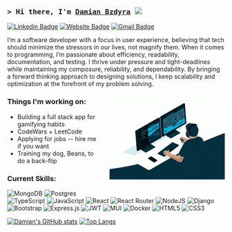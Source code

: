 ### <samp>&gt; Hi there, I'm <a href="https://damian-bzdyra.netlify.app" target="_blank">Damian Bzdyra</a> <img src="https://media.giphy.com/media/hvRJCLFzcasrR4ia7z/giphy.gif" width="25"> </samp>

[![Linkedin Badge](https://img.shields.io/badge/-LinkedIn-0e76a8?style=flat-square&logo=Linkedin&logoColor=white)](https://linkedin.com/in/dabyzness)
[![Website Badge](https://img.shields.io/badge/Website-3b5998?style=flat-square&logo=google-chrome&logoColor=white)](https://damian-bzdyra.netlify.app)
[![Gmail Badge](https://img.shields.io/badge/Gmail-D14836?style=flat-square&logo=gmail&logoColor=white)](mailto:bzdyrad@gmail.com)

I’m a software developer with a focus in user experience, believing that tech should minimize the stressors in our lives, not magnify them. When it comes to programming, I’m passionate about efficiency, readability, documentation, and testing. I thrive under pressure and tight-deadlines while maintaining my composure, reliability, and dependability. By bringing a forward thinking approach to designing solutions, I keep scalability and optimization at the forefront of my problem solving.

<img align="right" alt="GIF" src="./assets/coding.gif" width="auto" height="200" style="margin: 0 0 24px 24px" />

### **Things I'm working on**:

- Building a full stack app for gamifying habits
- CodeWars + LeetCode
- Applying for jobs -- hire me if you want
- Training my dog, Beans, to do a back-flip

### **Current Skills:**

![MongoDB](https://img.shields.io/badge/MongoDB-%234ea94b.svg?style=for-the-badge&logo=mongodb&logoColor=white)
![Postgres](https://img.shields.io/badge/postgres-%23316192.svg?style=for-the-badge&logo=postgresql&logoColor=white)
![TypeScript](https://img.shields.io/badge/typescript-%23007ACC.svg?style=for-the-badge&logo=typescript&logoColor=white)
![JavaScript](https://img.shields.io/badge/javascript-%23323330.svg?style=for-the-badge&logo=javascript&logoColor=%23F7DF1E)
![React](https://img.shields.io/badge/react-%2320232a.svg?style=for-the-badge&logo=react&logoColor=%2361DAFB)
![React Router](https://img.shields.io/badge/React_Router-CA4245?style=for-the-badge&logo=react-router&logoColor=white)
![NodeJS](https://img.shields.io/badge/node.js-6DA55F?style=for-the-badge&logo=node.js&logoColor=white)
![Django](https://img.shields.io/badge/django-%23092E20.svg?style=for-the-badge&logo=django&logoColor=white)
![Bootstrap](https://img.shields.io/badge/bootstrap-%23563D7C.svg?style=for-the-badge&logo=bootstrap&logoColor=white)
![Express.js](https://img.shields.io/badge/express.js-%23404d59.svg?style=for-the-badge&logo=express&logoColor=%2361DAFB)
![JWT](https://img.shields.io/badge/JWT-black?style=for-the-badge&logo=JSON%20web%20tokens)
![MUI](https://img.shields.io/badge/MUI-%230081CB.svg?style=for-the-badge&logo=mui&logoColor=white)
![Docker](https://img.shields.io/badge/docker-%230db7ed.svg?style=for-the-badge&logo=docker&logoColor=white)
![HTML5](https://img.shields.io/badge/html5-%23E34F26.svg?style=for-the-badge&logo=html5&logoColor=white)
![CSS3](https://img.shields.io/badge/css3-%231572B6.svg?style=for-the-badge&logo=css3&logoColor=white)


[![Damian's GitHub stats](https://github-readme-stats.vercel.app/api?username=dabyzness&show_icons=true&theme=dark)](https://github.com/anuraghazra/github-readme-stats)
[![Top Langs](https://github-readme-stats.vercel.app/api/top-langs/?username=dabyzness&layout=compact&theme=dark)](https://github.com/anuraghazra/github-readme-stats)
